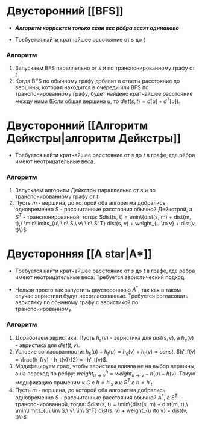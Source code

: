 # Двусторонний [[BFS]]

- ***Алгоритм корректен только если все рёбра весят одинаково***

- Требуется найти кратчайшее расстояние от $s$ до $t$

### Алгоритм

1) Запускаем BFS параллельно от $s$ и по транспонированному графу от $t$
2) Когда BFS по обычному графу добавит в ответы расстояние до вершины, которая находится в очереди или BFS по транспонированному графу, будет найдено кратчайшее расстояние между ними (Если общая вершина $u$, то $dist(s, t) = d[u] + d^T[u]$).

# Двусторонний [[Алгоритм Дейкстры|алгоритм Дейкстры]]

- Требуется найти кратчайшее расстояние от $s$ до $t$ в графе, где рёбра имеют неотрицательные веса.

### Алгоритм

1) Запускаем алгоритм Дейкстры параллельно от $s$ и по транспонированному графу от $t$
2) Пусть $m$ - вершина, до которой оба алгоритма добрались одновременно $S$ - рассчитанные расстояния обычной Дейкстрой, а $S^T$ - транспонированной, тогда:
$dist(s, t) = \min\{dist(s, m) + dist(m, t),\ \min\limits_{u\ \in\ S,\ v\ \in\ S^T} dist(s, v) + weight_{u \to v} + dist(v, t)\}$
# Двусторонняя [[A star|A*]]

- Требуется найти кратчайшее расстояние от $s$ до $t$ в графе, где рёбра имеют неотрицательные веса. Требуется эвристический подход.

- Нельзя просто так запустить двустороннюю $A^*$, так как в таком случае эвристики будут несогласованные. Требуется согласовать эвристику по обычному графу с эвристикой по транспонированному.

### Алгоритм

1) Доработаем эвристики. Пусть $h_s(v)$ - эвристика для $dist(s, v)$, а $h_е(v)$ - эвристика для $dist(t, v)$.
2) Условие согласованности: $h_s(u) + h_t(u) = h_s(v) + h_t(v) = const$. $h'_f(v) = \frac{h_f(v) - h_t(v)}{2} = -h'_t(v)$.
3) Модифицируем граф, чтобы эвристика влияла не на выбор вершины, а на переход по ребру: $weight^h_{u \to v} = weight_{u \to v} - h(u) + h(v)$. Такую модификацию применим к $G$ с $h = h'_s$ и к $G^T$ с $h = h'_t$
4) Пусть $m$ - вершина, до которой оба алгоритма добрались одновременно $S$ - рассчитанные расстояния обычной $A^*$, а $S^T$ - транспонированной, тогда:
$dist(s, t) = \min\{dist(s, m) + dist(m, t),\ \min\limits_{u\ \in\ S,\ v\ \in\ S^T} dist(s, v) + weight_{u \to v} + dist(v, t)\}$
